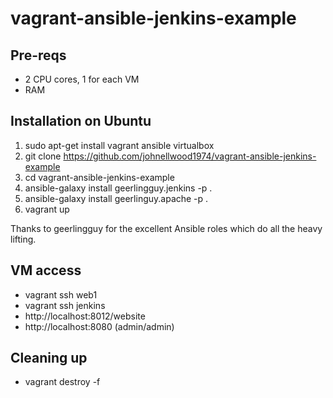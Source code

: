 # vagrant-ansible-jenkins-example

## Pre-reqs
* 2 CPU cores, 1 for each VM
* RAM

## Installation on Ubuntu
1. sudo apt-get install vagrant ansible virtualbox
2. git clone https://github.com/johnellwood1974/vagrant-ansible-jenkins-example
3. cd vagrant-ansible-jenkins-example
4. ansible-galaxy install geerlingguy.jenkins -p .
5. ansible-galaxy install geerlinguy.apache -p .
6. vagrant up

Thanks to geerlingguy for the excellent Ansible roles which do all the heavy lifting.

## VM access
* vagrant ssh web1
* vagrant ssh jenkins
* http://localhost:8012/website
* http://localhost:8080 (admin/admin)

## Cleaning up
* vagrant destroy -f
